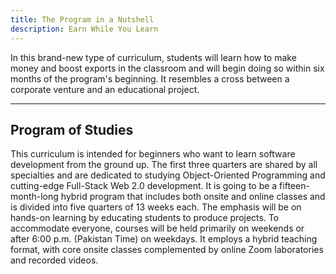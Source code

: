 ```yaml
---
title: The Program in a Nutshell
description: Earn While You Learn
---
```


In this brand-new type of curriculum, students will learn how to make money and boost exports in the classroom and will begin doing so within six months of the program's beginning. It resembles a cross between a corporate venture and an educational project.

---

## Program of Studies

This curriculum is intended for beginners who want to learn software development from the ground up. The first three quarters are shared by all specialties and are dedicated to studying Object-Oriented Programming and cutting-edge Full-Stack Web 2.0 development. It is going to be a fifteen-month-long hybrid program that includes both onsite and online classes and is divided into five quarters of 13 weeks each. The emphasis will be on hands-on learning by educating students to produce projects. To accommodate everyone, courses will be held primarily on weekends or after 6:00 p.m. (Pakistan Time) on weekdays. It employs a hybrid teaching format, with core onsite classes complemented by online Zoom laboratories and recorded videos.
